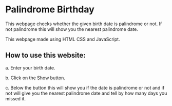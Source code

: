 
# Palindrome Birthday

This webpage checks whether the given birth date is palindrome or not.
If not palindrome this will show you the nearest palindrome date.

This webpage made using HTML CSS and JavaScript.

## How to use this website:

a. Enter your birth date.

b. Click on the Show button.

c. Below the button this will show you if the date is palindrome or not and if not will give you the nearest palindrome date and tell by how many days you missed it.

